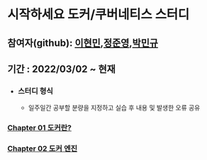 # 시작하세요 도커/쿠버네티스 스터디

 
## 참여자(github): [이현민](https://github.com/HM-L-1996),[정준영](https://github.com/Jnaru),[박민규](https://github.com/alsrb3272)

## 기간 : 2022/03/02 ~ 현재

- ### 스터디 형식
	- 일주일간 공부할 분량을 지정하고 실습 후 내용 및 발생한 오류 공유 

### [Chapter 01 도커란?](https://github.com/HM-L-1996/docker-study/tree/main/chapter1)

### [Chapter 02 도커 엔진](https://github.com/HM-L-1996/docker-study/tree/main/chapter2)


